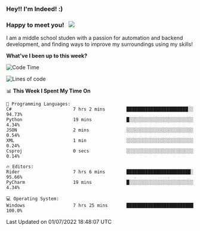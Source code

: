 ### Hey!! I'm Indeed! :) 

### Happy to meet you! &nbsp; ![](https://visitor-badge.glitch.me/badge?page_id=Indeedornot.Indeedornot)

I am a middle school studen with a passion for automation and backend development, and finding ways to improve my surroundings using my skills!

**What've I been up to this week?** 

<!--START_SECTION:waka-->
![Code Time](http://img.shields.io/badge/Code%20Time-0%20secs-blue)

![Lines of code](https://img.shields.io/badge/From%20Hello%20World%20I%27ve%20Written-776%20Thousand%20lines%20of%20code-blue)

📊 **This Week I Spent My Time On** 

```text
💬 Programming Languages: 
C#                       7 hrs 2 mins        ███████████████████████░░   94.73% 
Python                   19 mins             █░░░░░░░░░░░░░░░░░░░░░░░░   4.34% 
JSON                     2 mins              ░░░░░░░░░░░░░░░░░░░░░░░░░   0.54% 
XML                      1 min               ░░░░░░░░░░░░░░░░░░░░░░░░░   0.24% 
Csproj                   0 secs              ░░░░░░░░░░░░░░░░░░░░░░░░░   0.14%

🔥 Editors: 
Rider                    7 hrs 6 mins        ████████████████████████░   95.66% 
PyCharm                  19 mins             █░░░░░░░░░░░░░░░░░░░░░░░░   4.34%

💻 Operating System: 
Windows                  7 hrs 25 mins       █████████████████████████   100.0%

```


 Last Updated on 01/07/2022 18:48:07 UTC
<!--END_SECTION:waka-->
